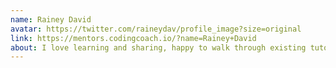 ```yaml
---
name: Rainey David
avatar: https://twitter.com/raineydav/profile_image?size=original
link: https://mentors.codingcoach.io/?name=Rainey+David
about: I love learning and sharing, happy to walk through existing tutorials or create my own
---
```

